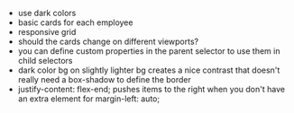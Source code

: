 * use dark colors
* basic cards for each employee 
* responsive grid
* should the cards change on different viewports?
* you can define custom properties in the parent selector to use them in child selectors
* dark color bg on slightly lighter bg creates a nice contrast that doesn't really need a box-shadow to define the border
* justify-content: flex-end; pushes items to the right when you don't have an extra element for margin-left: auto;